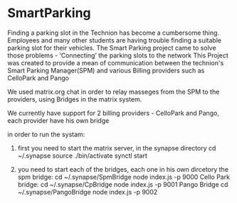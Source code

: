 # SmartParking
Finding a parking slot in the Technion has become a cumbersome thing. Employees and many other students are having trouble finding a suitable parking slot for their vehicles.
The Smart Parking project came to solve those problems - ‘Connecting’ the parking slots to the network
This Project was created to provide a mean of communication between the technion's Smart Parking Manager(SPM) and various Billing providers such as CelloPark and Pango

We used matrix.org chat in order to relay masseges from the SPM to the providers, using Bridges in the matrix system.

We currently have support for 2 billing providers - CelloPark and Pango, each provider have his own bridge

in order to run the systam:
1. first you need to start the matrix server, in the synapse directory
    cd ~/.synapse
    source ./bin/activate
    synctl start
    
2. you need to start each of the bridges, each one in his own dircetory
the spm bridge:
  cd ~/.synapse/SpmBridge
  node index.js -p 9000
Cello Park bridge:
  cd ~/.synapse/CpBridge
  node index.js -p 9001
Pango Bridge
  cd ~/.synapse/PangoBridge
  node index.js -p 9002
 

